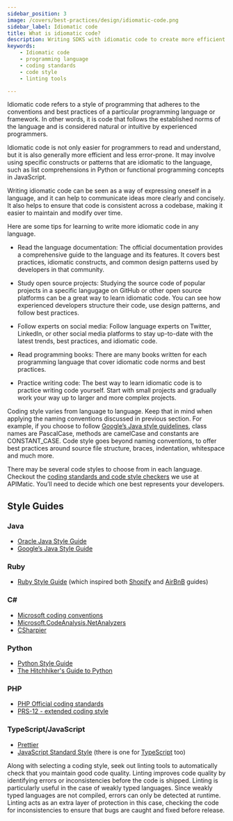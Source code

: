 ```yaml
---
sidebar_position: 3
image: /covers/best-practices/design/idiomatic-code.png
sidebar_label: Idiomatic code
title: What is idiomatic code?
description: Writing SDKS with idiomatic code to create more efficient & familiar code. Get coding style recommendations, guidelines, linting tools & more for Java, Ruby, C#, Python, PHP & TypeScript/JavaScript.
keywords: 
    - Idiomatic code
    - programming language
    - coding standards
    - code style
    - linting tools

---
```


Idiomatic code refers to a style of programming that adheres to the conventions and best practices of a particular programming language or framework. In other words, it is code that follows the established norms of the language and is considered natural or intuitive by experienced programmers.

Idiomatic code is not only easier for programmers to read and understand, but it is also generally more efficient and less error-prone. It may involve using specific constructs or patterns that are idiomatic to the language, such as list comprehensions in Python or functional programming concepts in JavaScript.

Writing idiomatic code can be seen as a way of expressing oneself in a language, and it can help to communicate ideas more clearly and concisely. It also helps to ensure that code is consistent across a codebase, making it easier to maintain and modify over time.


Here are some tips for learning to write more idiomatic code in any language.

* Read the language documentation: The official documentation provides a comprehensive guide to the language and its features. It covers best practices, idiomatic constructs, and common design patterns used by developers in that community.

* Study open source projects: Studying the source code of popular projects in a specific langugage on GitHub or other open source platforms can be a great way to learn idiomatic code. You can see how experienced developers structure their code, use design patterns, and follow best practices.

* Follow experts on social media: Follow language experts on Twitter, LinkedIn, or other social media platforms to stay up-to-date with the latest trends, best practices, and idiomatic code.

* Read programming books: There are many books written for each programming language that cover idiomatic code norms and best practices. 

* Practice writing code: The best way to learn idiomatic code is to practice writing code yourself. Start with small projects and gradually work your way up to larger and more complex projects.


Coding style varies from language to language. Keep that in mind when applying the naming conventions discussed in previous section. For example, if you choose to follow [Google’s Java style guidelines](https://google.github.io/styleguide/javaguide.html#s5.2.2-class-names), class names are PascalCase, methods are camelCase and constants are CONSTANT_CASE. Code style goes beyond naming conventions, to offer best practices around source file structure, braces, indentation, whitespace and much more.

There may be several code styles to choose from in each language. Checkout the [coding standards and code style checkers](https://docs.apimatic.io/generate-sdks/sdk-coding-standards/?utm_source=sdksio&utm_medium=referral) we use at APIMatic. You’ll need to decide which one best represents your developers.

## Style Guides

### Java
* [Oracle Java Style Guide](https://www.oracle.com/technetwork/java/codeconvtoc-136057.html)
* [Google’s Java Style Guide](https://google.github.io/styleguide/javaguide.html)

### Ruby
* [Ruby Style Guide](https://rubystyle.guide/) (which inspired both [Shopify](https://ruby-style-guide.shopify.dev/) and [AirBnB](https://airbnb.io/projects/ruby/) guides) 

### C#
* [Microsoft coding conventions](https://learn.microsoft.com/en-us/dotnet/csharp/fundamentals/coding-style/coding-conventions)
* [Microsoft.CodeAnalysis.NetAnalyzers](https://www.nuget.org/packages/Microsoft.CodeAnalysis.NetAnalyzers)
* [CSharpier](https://github.com/belav/csharpier)

### Python
* [Python Style Guide](https://www.python.org/doc/essays/styleguide/)
* [The Hitchhiker's Guide to Python](https://docs.python-guide.org/writing/style/) 

### PHP
* [PHP Official coding standards](https://raw.githubusercontent.com/php/php-src/master/CODING_STANDARDS.md)
* [PRS-12 - extended coding style](https://www.php-fig.org/psr/psr-12/)

### TypeScript/JavaScript
* [Prettier](https://prettier.io/docs/en/why-prettier.html)
* [JavaScript Standard Style](https://standardjs.com/) (there is one for [TypeScript](https://www.npmjs.com/package/ts-standard) too)

Along with selecting a coding style, seek out linting tools to automatically check that you maintain good code quality. Linting improves code quality by identifying errors or inconsistencies before the code is shipped. Linting is particularly useful in the case of weakly typed languages. Since weakly typed languages are not compiled, errors can only be detected at runtime. Linting acts as an extra layer of protection in this case, checking the code for inconsistencies to ensure that bugs are caught and fixed before release.
